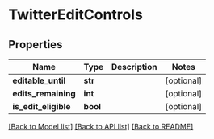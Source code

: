 # TwitterEditControls

## Properties
Name | Type | Description | Notes
------------ | ------------- | ------------- | -------------
**editable_until** | **str** |  | [optional] 
**edits_remaining** | **int** |  | [optional] 
**is_edit_eligible** | **bool** |  | [optional] 

[[Back to Model list]](../README.md#documentation-for-models) [[Back to API list]](../README.md#documentation-for-api-endpoints) [[Back to README]](../README.md)

